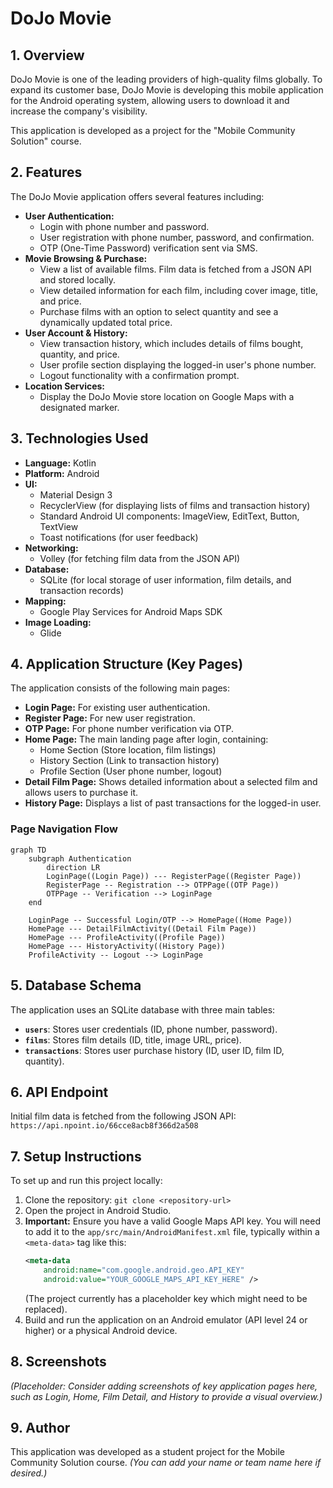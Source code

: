 # DoJo Movie

## 1. Overview
DoJo Movie is one of the leading providers of high-quality films globally. To expand its customer base, DoJo Movie is developing this mobile application for the Android operating system, allowing users to download it and increase the company's visibility.

This application is developed as a project for the "Mobile Community Solution" course.

## 2. Features
The DoJo Movie application offers several features including:

*   **User Authentication:**
    *   Login with phone number and password.
    *   User registration with phone number, password, and confirmation.
    *   OTP (One-Time Password) verification sent via SMS.
*   **Movie Browsing & Purchase:**
    *   View a list of available films. Film data is fetched from a JSON API and stored locally.
    *   View detailed information for each film, including cover image, title, and price.
    *   Purchase films with an option to select quantity and see a dynamically updated total price.
*   **User Account & History:**
    *   View transaction history, which includes details of films bought, quantity, and price.
    *   User profile section displaying the logged-in user's phone number.
    *   Logout functionality with a confirmation prompt.
*   **Location Services:**
    *   Display the DoJo Movie store location on Google Maps with a designated marker.

## 3. Technologies Used
*   **Language:** Kotlin
*   **Platform:** Android
*   **UI:**
    *   Material Design 3
    *   RecyclerView (for displaying lists of films and transaction history)
    *   Standard Android UI components: ImageView, EditText, Button, TextView
    *   Toast notifications (for user feedback)
*   **Networking:**
    *   Volley (for fetching film data from the JSON API)
*   **Database:**
    *   SQLite (for local storage of user information, film details, and transaction records)
*   **Mapping:**
    *   Google Play Services for Android Maps SDK
*   **Image Loading:**
    *   Glide

## 4. Application Structure (Key Pages)
The application consists of the following main pages:
*   **Login Page:** For existing user authentication.
*   **Register Page:** For new user registration.
*   **OTP Page:** For phone number verification via OTP.
*   **Home Page:** The main landing page after login, containing:
    *   Home Section (Store location, film listings)
    *   History Section (Link to transaction history)
    *   Profile Section (User phone number, logout)
*   **Detail Film Page:** Shows detailed information about a selected film and allows users to purchase it.
*   **History Page:** Displays a list of past transactions for the logged-in user.

### Page Navigation Flow
```mermaid
graph TD
    subgraph Authentication
        direction LR
        LoginPage((Login Page)) --- RegisterPage((Register Page))
        RegisterPage -- Registration --> OTPPage((OTP Page))
        OTPPage -- Verification --> LoginPage
    end

    LoginPage -- Successful Login/OTP --> HomePage((Home Page))
    HomePage --- DetailFilmActivity((Detail Film Page))
    HomePage --- ProfileActivity((Profile Page))
    HomePage --- HistoryActivity((History Page))
    ProfileActivity -- Logout --> LoginPage
```

## 5. Database Schema
The application uses an SQLite database with three main tables:
*   **`users`**: Stores user credentials (ID, phone number, password).
*   **`films`**: Stores film details (ID, title, image URL, price).
*   **`transactions`**: Stores user purchase history (ID, user ID, film ID, quantity).

## 6. API Endpoint
Initial film data is fetched from the following JSON API:
`https://api.npoint.io/66cce8acb8f366d2a508`

## 7. Setup Instructions
To set up and run this project locally:
1.  Clone the repository: `git clone <repository-url>`
2.  Open the project in Android Studio.
3.  **Important:** Ensure you have a valid Google Maps API key. You will need to add it to the `app/src/main/AndroidManifest.xml` file, typically within a `<meta-data>` tag like this:
    ```xml
    <meta-data
        android:name="com.google.android.geo.API_KEY"
        android:value="YOUR_GOOGLE_MAPS_API_KEY_HERE" />
    ```
    (The project currently has a placeholder key which might need to be replaced).
4.  Build and run the application on an Android emulator (API level 24 or higher) or a physical Android device.

## 8. Screenshots
*(Placeholder: Consider adding screenshots of key application pages here, such as Login, Home, Film Detail, and History to provide a visual overview.)*

## 9. Author
This application was developed as a student project for the Mobile Community Solution course.
*(You can add your name or team name here if desired.)*